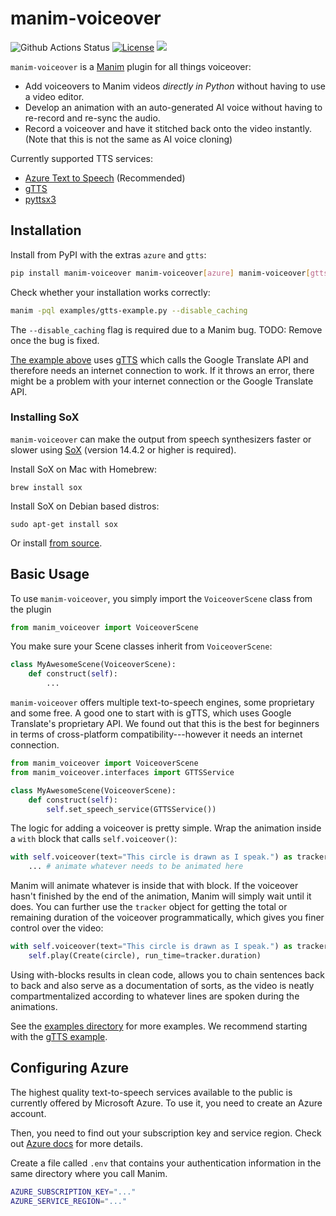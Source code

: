 # manim-voiceover

![Github Actions Status](https://github.com/ManimCommunity/manim-voiceover/workflows/Build/badge.svg)
[![License](https://img.shields.io/github/license/ManimCommunity/manim-voiceover.svg?color=blue)](https://github.com/ManimCommunity/manim-voiceover/blob/main/LICENSE)
[![](https://dcbadge.vercel.app/api/server/qY23bthHTY?style=flat)](https://manim.community/discord)

`manim-voiceover` is a [Manim](https://manim.community) plugin for all things voiceover:

- Add voiceovers to Manim videos _directly in Python_ without having to use a video editor.
- Develop an animation with an auto-generated AI voice without having to re-record and re-sync the audio.
- Record a voiceover and have it stitched back onto the video instantly. (Note that this is not the same as AI voice cloning)

Currently supported TTS services:

- [Azure Text to Speech](https://azure.microsoft.com/en-us/services/cognitive-services/text-to-speech/) (Recommended)
- [gTTS](https://github.com/pndurette/gTTS/)
- [pyttsx3](https://github.com/nateshmbhat/pyttsx3)

## Installation

Install from PyPI with the extras `azure` and `gtts`:

```sh
pip install manim-voiceover manim-voiceover[azure] manim-voiceover[gtts]
```

Check whether your installation works correctly:

```sh
manim -pql examples/gtts-example.py --disable_caching
```

The `--disable_caching` flag is required due to a Manim bug. TODO: Remove once the bug is fixed.

[The example above](examples/gtts-example.py) uses [gTTS](https://github.com/pndurette/gTTS/) which calls the Google Translate API and therefore needs an internet connection to work. If it throws an error, there might be a problem with your internet connection or the Google Translate API.

### Installing SoX

`manim-voiceover` can make the output from speech synthesizers faster or slower using [SoX](http://sox.sourceforge.net/) (version 14.4.2 or higher is required).

Install SoX on Mac with Homebrew:

`brew install sox`

Install SoX on Debian based distros:

`sudo apt-get install sox`

Or install [from source](https://sourceforge.net/projects/sox/files/sox/).

## Basic Usage

To use `manim-voiceover`, you simply import the `VoiceoverScene` class from the plugin

```py
from manim_voiceover import VoiceoverScene
```

You make sure your Scene classes inherit from `VoiceoverScene`:

```py
class MyAwesomeScene(VoiceoverScene):
    def construct(self):
        ...
```

`manim-voiceover` offers multiple text-to-speech engines, some proprietary and some free. A good one to start with is gTTS, which uses Google Translate's proprietary API. We found out that this is the best for beginners in terms of cross-platform compatibility---however it needs an internet connection.

```py
from manim_voiceover import VoiceoverScene
from manim_voiceover.interfaces import GTTSService

class MyAwesomeScene(VoiceoverScene):
    def construct(self):
        self.set_speech_service(GTTSService())
```

The logic for adding a voiceover is pretty simple. Wrap the animation inside a `with` block that calls `self.voiceover()`:

```py
with self.voiceover(text="This circle is drawn as I speak.") as tracker:
    ... # animate whatever needs to be animated here
```

Manim will animate whatever is inside that with block. If the voiceover hasn't finished by the end of the animation, Manim will simply wait until it does. You can further use the `tracker` object for getting the total or remaining duration of the voiceover programmatically, which gives you finer control over the video:

```py
with self.voiceover(text="This circle is drawn as I speak.") as tracker:
    self.play(Create(circle), run_time=tracker.duration)
```

Using with-blocks results in clean code, allows you to chain sentences back to back and also serve as a documentation of sorts, as the video is neatly compartmentalized according to whatever lines are spoken during the animations.

See the [examples directory](./examples) for more examples. We recommend starting with the [gTTS example](https://github.com/ManimCommunity/manim-voiceover/blob/main/examples/gtts-example.py).

## Configuring Azure

The highest quality text-to-speech services available to the public is currently offered by Microsoft Azure. To use it, you need to create an Azure account.

Then, you need to find out your subscription key and service region. Check out [Azure docs](https://docs.microsoft.com/en-us/azure/cognitive-services/speech-service/) for more details.

Create a file called `.env` that contains your authentication information in the same directory where you call Manim.

```sh
AZURE_SUBSCRIPTION_KEY="..."
AZURE_SERVICE_REGION="..."
```
